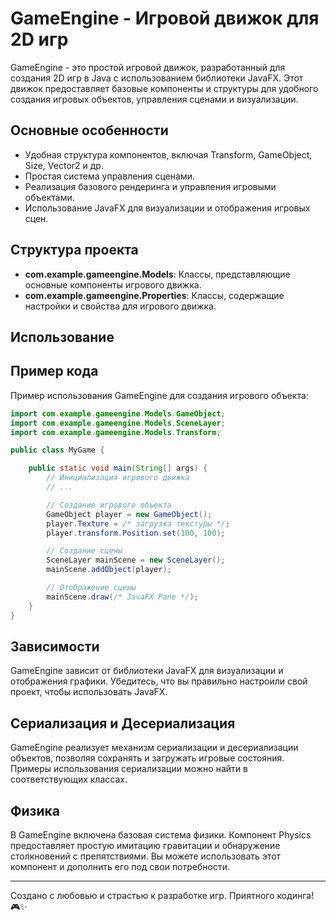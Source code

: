 # GameEngine - Игровой движок для 2D игр

GameEngine - это простой игровой движок, разработанный для создания 2D игр в Java с использованием библиотеки JavaFX. Этот движок предоставляет базовые компоненты и структуры для удобного создания игровых объектов, управления сценами и визуализации.

## Основные особенности

- Удобная структура компонентов, включая Transform, GameObject, Size, Vector2 и др.
- Простая система управления сценами.
- Реализация базового рендеринга и управления игровыми объектами.
- Использование JavaFX для визуализации и отображения игровых сцен.

## Структура проекта

- **com.example.gameengine.Models**: Классы, представляющие основные компоненты игрового движка.
- **com.example.gameengine.Properties**: Классы, содержащие настройки и свойства для игрового движка.

## Использование

## Пример кода

Пример использования GameEngine для создания игрового объекта:

```java
import com.example.gameengine.Models.GameObject;
import com.example.gameengine.Models.SceneLayer;
import com.example.gameengine.Models.Transform;

public class MyGame {

    public static void main(String[] args) {
        // Инициализация игрового движка
        // ...

        // Создание игрового объекта
        GameObject player = new GameObject();
        player.Texture = /* загрузка текстуры */;
        player.transform.Position.set(100, 100);

        // Создание сцены
        SceneLayer mainScene = new SceneLayer();
        mainScene.addObject(player);

        // Отображение сцены
        mainScene.draw(/* JavaFX Pane */);
    }
}
```

## Зависимости

GameEngine зависит от библиотеки JavaFX для визуализации и отображения графики. Убедитесь, что вы правильно настроили свой проект, чтобы использовать JavaFX.


## Сериализация и Десериализация


GameEngine реализует механизм сериализации и десериализации объектов, позволяя сохранять и загружать игровые состояния. Примеры использования сериализации можно найти в соответствующих классах.


## Физика


В GameEngine включена базовая система физики. Компонент Physics предоставляет простую имитацию гравитации и обнаружение столкновений с препятствиями. Вы можете использовать этот компонент и дополнить его под свои потребности.

---

Создано с любовью и страстью к разработке игр. Приятного кодинга! 🎮✨
